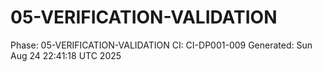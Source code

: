 # 05-VERIFICATION-VALIDATION
Phase: 05-VERIFICATION-VALIDATION
CI: CI-DP001-009
Generated: Sun Aug 24 22:41:18 UTC 2025
